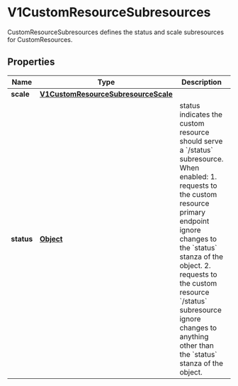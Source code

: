 

# V1CustomResourceSubresources

CustomResourceSubresources defines the status and scale subresources for CustomResources.
## Properties

Name | Type | Description | Notes
------------ | ------------- | ------------- | -------------
**scale** | [**V1CustomResourceSubresourceScale**](V1CustomResourceSubresourceScale.md) |  |  [optional]
**status** | [**Object**](.md) | status indicates the custom resource should serve a &#x60;/status&#x60; subresource. When enabled: 1. requests to the custom resource primary endpoint ignore changes to the &#x60;status&#x60; stanza of the object. 2. requests to the custom resource &#x60;/status&#x60; subresource ignore changes to anything other than the &#x60;status&#x60; stanza of the object. |  [optional]



